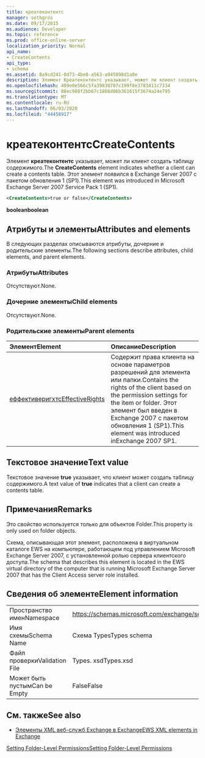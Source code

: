 ```yaml
---
title: креатеконтентс
manager: sethgros
ms.date: 09/17/2015
ms.audience: Developer
ms.topic: reference
ms.prod: office-online-server
localization_priority: Normal
api_name:
- CreateContents
api_type:
- schema
ms.assetid: 8a9cd241-0d73-4be8-a563-a945898d1a0e
description: Элемент Креатеконтентс указывает, может ли клиент создать таблицу содержимого. Этот элемент появился в Exchange Server 2007 с пакетом обновления 1 (SP1).
ms.openlocfilehash: 409e0e566c5fa39830707c199f8e3783411c7334
ms.sourcegitcommit: 88ec988f2bb67c1866d06b361615f3674a24e795
ms.translationtype: MT
ms.contentlocale: ru-RU
ms.lasthandoff: 06/03/2020
ms.locfileid: "44458917"
---
```

# <a name="createcontents"></a><span data-ttu-id="08d94-104">креатеконтентс</span><span class="sxs-lookup"><span data-stu-id="08d94-104">CreateContents</span></span>

<span data-ttu-id="08d94-105">Элемент **креатеконтентс** указывает, может ли клиент создать таблицу содержимого.</span><span class="sxs-lookup"><span data-stu-id="08d94-105">The **CreateContents** element indicates whether a client can create a contents table.</span></span> <span data-ttu-id="08d94-106">Этот элемент появился в Exchange Server 2007 с пакетом обновления 1 (SP1).</span><span class="sxs-lookup"><span data-stu-id="08d94-106">This element was introduced in Microsoft Exchange Server 2007 Service Pack 1 (SP1).</span></span> 
  
```xml
<CreateContents>true or false</CreateContents>
```

 <span data-ttu-id="08d94-107">**boolean**</span><span class="sxs-lookup"><span data-stu-id="08d94-107">**boolean**</span></span>
## <a name="attributes-and-elements"></a><span data-ttu-id="08d94-108">Атрибуты и элементы</span><span class="sxs-lookup"><span data-stu-id="08d94-108">Attributes and elements</span></span>

<span data-ttu-id="08d94-109">В следующих разделах описываются атрибуты, дочерние и родительские элементы.</span><span class="sxs-lookup"><span data-stu-id="08d94-109">The following sections describe attributes, child elements, and parent elements.</span></span>
  
### <a name="attributes"></a><span data-ttu-id="08d94-110">Атрибуты</span><span class="sxs-lookup"><span data-stu-id="08d94-110">Attributes</span></span>

<span data-ttu-id="08d94-111">Отсутствуют.</span><span class="sxs-lookup"><span data-stu-id="08d94-111">None.</span></span>
  
### <a name="child-elements"></a><span data-ttu-id="08d94-112">Дочерние элементы</span><span class="sxs-lookup"><span data-stu-id="08d94-112">Child elements</span></span>

<span data-ttu-id="08d94-113">Отсутствуют.</span><span class="sxs-lookup"><span data-stu-id="08d94-113">None.</span></span>
  
### <a name="parent-elements"></a><span data-ttu-id="08d94-114">Родительские элементы</span><span class="sxs-lookup"><span data-stu-id="08d94-114">Parent elements</span></span>

|<span data-ttu-id="08d94-115">**Элемент**</span><span class="sxs-lookup"><span data-stu-id="08d94-115">**Element**</span></span>|<span data-ttu-id="08d94-116">**Описание**</span><span class="sxs-lookup"><span data-stu-id="08d94-116">**Description**</span></span>|
|:-----|:-----|
|[<span data-ttu-id="08d94-117">еффективеригхтс</span><span class="sxs-lookup"><span data-stu-id="08d94-117">EffectiveRights</span></span>](effectiverights.md) <br/> |<span data-ttu-id="08d94-118">Содержит права клиента на основе параметров разрешений для элемента или папки.</span><span class="sxs-lookup"><span data-stu-id="08d94-118">Contains the rights of the client based on the permission settings for the item or folder.</span></span> <span data-ttu-id="08d94-119">Этот элемент был введен в Exchange 2007 с пакетом обновления 1 (SP1).</span><span class="sxs-lookup"><span data-stu-id="08d94-119">This element was introduced inExchange 2007 SP1.</span></span>  <br/> |
   
## <a name="text-value"></a><span data-ttu-id="08d94-120">Текстовое значение</span><span class="sxs-lookup"><span data-stu-id="08d94-120">Text value</span></span>

<span data-ttu-id="08d94-121">Текстовое значение **true** указывает, что клиент может создать таблицу содержимого.</span><span class="sxs-lookup"><span data-stu-id="08d94-121">A text value of **true** indicates that a client can create a contents table.</span></span> 
  
## <a name="remarks"></a><span data-ttu-id="08d94-122">Примечания</span><span class="sxs-lookup"><span data-stu-id="08d94-122">Remarks</span></span>

<span data-ttu-id="08d94-123">Это свойство используется только для объектов Folder.</span><span class="sxs-lookup"><span data-stu-id="08d94-123">This property is only used on folder objects.</span></span>
  
<span data-ttu-id="08d94-124">Схема, описывающая этот элемент, расположена в виртуальном каталоге EWS на компьютере, работающем под управлением Microsoft Exchange Server 2007, с установленной ролью сервера клиентского доступа.</span><span class="sxs-lookup"><span data-stu-id="08d94-124">The schema that describes this element is located in the EWS virtual directory of the computer that is running Microsoft Exchange Server 2007 that has the Client Access server role installed.</span></span>
  
## <a name="element-information"></a><span data-ttu-id="08d94-125">Сведения об элементе</span><span class="sxs-lookup"><span data-stu-id="08d94-125">Element information</span></span>

|||
|:-----|:-----|
|<span data-ttu-id="08d94-126">Пространство имен</span><span class="sxs-lookup"><span data-stu-id="08d94-126">Namespace</span></span>  <br/> |https://schemas.microsoft.com/exchange/services/2006/types  <br/> |
|<span data-ttu-id="08d94-127">Имя схемы</span><span class="sxs-lookup"><span data-stu-id="08d94-127">Schema Name</span></span>  <br/> |<span data-ttu-id="08d94-128">Схема Types</span><span class="sxs-lookup"><span data-stu-id="08d94-128">Types schema</span></span>  <br/> |
|<span data-ttu-id="08d94-129">Файл проверки</span><span class="sxs-lookup"><span data-stu-id="08d94-129">Validation File</span></span>  <br/> |<span data-ttu-id="08d94-130">Types. xsd</span><span class="sxs-lookup"><span data-stu-id="08d94-130">Types.xsd</span></span>  <br/> |
|<span data-ttu-id="08d94-131">Может быть пустым</span><span class="sxs-lookup"><span data-stu-id="08d94-131">Can be Empty</span></span>  <br/> |<span data-ttu-id="08d94-132">False</span><span class="sxs-lookup"><span data-stu-id="08d94-132">False</span></span>  <br/> |
   
## <a name="see-also"></a><span data-ttu-id="08d94-133">См. также</span><span class="sxs-lookup"><span data-stu-id="08d94-133">See also</span></span>



- [<span data-ttu-id="08d94-134">Элементы XML веб-служб Exchange в Exchange</span><span class="sxs-lookup"><span data-stu-id="08d94-134">EWS XML elements in Exchange</span></span>](ews-xml-elements-in-exchange.md)


[<span data-ttu-id="08d94-135">Setting Folder-Level Permissions</span><span class="sxs-lookup"><span data-stu-id="08d94-135">Setting Folder-Level Permissions</span></span>](https://msdn.microsoft.com/library/c7530e86-5112-401c-b10a-9c054ae59f07%28Office.15%29.aspx)

